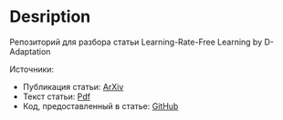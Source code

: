 # Desription

Репозиторий для разбора статьи Learning-Rate-Free Learning by D-Adaptation

Источники:
 - Публикация статьи: [ArXiv](https://arxiv.org/abs/2301.07733)
 - Текст статьи: [Pdf](Learning-Rate-Free%20Learning%20by%20D-Adaptation%20Aaron%20Defazio%2C%20Konstantin%20Mishenko.pdf)
 - Код, предоставленный в статье: [GitHub](https://github.com/facebookresearch/dadaptation)
